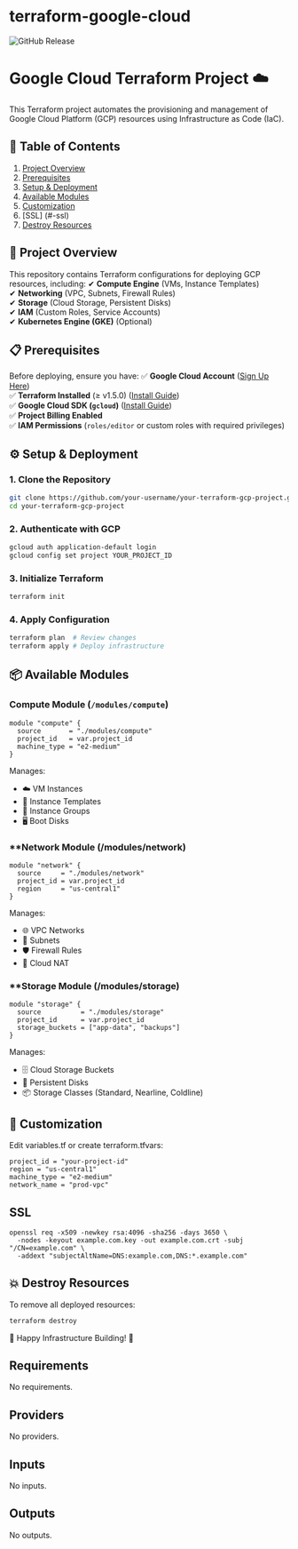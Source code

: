 <!-- <INSTANCE_NAME>.<ZONE>.c.<PROJECT_ID>.internal -->
# terraform-google-cloud

![GitHub Release](https://img.shields.io/github/v/release/maleficarum/terraform-google-cloud)

 
# Google Cloud Terraform Project ☁️

This Terraform project automates the provisioning and management of Google Cloud Platform (GCP) resources using Infrastructure as Code (IaC).

## 📌 Table of Contents
1. [Project Overview](#-project-overview)
2. [Prerequisites](#-prerequisites)
3. [Setup & Deployment](#-setup--deployment)
4. [Available Modules](#-available-modules)
5. [Customization](#-customization)
6. [SSL] (#-ssl)
7. [Destroy Resources](#-destroy-resources)

## 🚀 Project Overview
This repository contains Terraform configurations for deploying GCP resources, including:
✔ **Compute Engine** (VMs, Instance Templates)  
✔ **Networking** (VPC, Subnets, Firewall Rules)  
✔ **Storage** (Cloud Storage, Persistent Disks)  
✔ **IAM** (Custom Roles, Service Accounts)  
✔ **Kubernetes Engine (GKE)** (Optional)  

## 📋 Prerequisites
Before deploying, ensure you have:
✅ **Google Cloud Account** ([Sign Up Here](https://cloud.google.com/))  
✅ **Terraform Installed** (≥ v1.5.0) ([Install Guide](https://developer.hashicorp.com/terraform/tutorials/gcp-get-started/install-cli))  
✅ **Google Cloud SDK (`gcloud`)** ([Install Guide](https://cloud.google.com/sdk/docs/install))  
✅ **Project Billing Enabled**  
✅ **IAM Permissions** (`roles/editor` or custom roles with required privileges)  

## ⚙️ Setup & Deployment

### 1. Clone the Repository
```sh
git clone https://github.com/your-username/your-terraform-gcp-project.git
cd your-terraform-gcp-project
```

### 2. Authenticate with GCP

```sh
gcloud auth application-default login
gcloud config set project YOUR_PROJECT_ID
```

### 3. Initialize Terraform

```sh
terraform init
```

### 4. Apply Configuration

```sh
terraform plan  # Review changes
terraform apply # Deploy infrastructure
```

## 📦 Available Modules

### **Compute Module** (`/modules/compute`)

```hcl
module "compute" {
  source       = "./modules/compute"
  project_id   = var.project_id
  machine_type = "e2-medium"
}
```

Manages:

- ☁️ VM Instances
- 📝 Instance Templates
- 🔄 Instance Groups
- 🖥️ Boot Disks

### **Network Module (/modules/network)

```hcl
module "network" {
  source     = "./modules/network"
  project_id = var.project_id
  region     = "us-central1"
}
```

Manages:

- 🌐 VPC Networks
- 🔗 Subnets
- 🛡️ Firewall Rules
- 🌉 Cloud NAT

### **Storage Module (/modules/storage)

```hcl
module "storage" {
  source          = "./modules/storage"
  project_id      = var.project_id
  storage_buckets = ["app-data", "backups"]
}
```

Manages:

- 🗄️ Cloud Storage Buckets
- 💾 Persistent Disks
- 📦 Storage Classes (Standard, Nearline, Coldline)

## 🔧 Customization
Edit variables.tf or create terraform.tfvars:

```hcl
project_id = "your-project-id"
region = "us-central1"
machine_type = "e2-medium"
network_name = "prod-vpc"
```

## SSL

```
openssl req -x509 -newkey rsa:4096 -sha256 -days 3650 \
  -nodes -keyout example.com.key -out example.com.crt -subj "/CN=example.com" \
  -addext "subjectAltName=DNS:example.com,DNS:*.example.com"
```

## 💥 Destroy Resources
To remove all deployed resources:

```bash
terraform destroy
```
🚀 Happy Infrastructure Building! 🚀

<!-- BEGIN_TF_DOCS -->
## Requirements

No requirements.

## Providers

No providers.

## Inputs

No inputs.

## Outputs

No outputs.
<!-- END_TF_DOCS -->